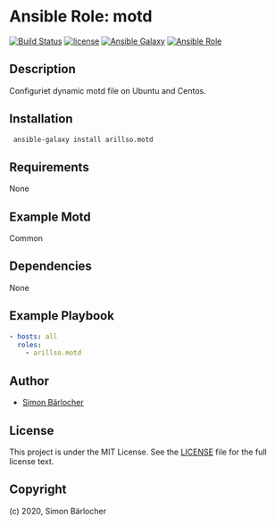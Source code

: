 # Ansible Role: motd

[![Build Status](https://img.shields.io/travis/arillso/ansible.motd.svg?branch=master&style=popout-square)](https://travis-ci.org/arillso/ansible.motd) [![license](https://img.shields.io/github/license/mashape/apistatus.svg?style=popout-square)](https://sbaerlo.ch/licence) [![Ansible Galaxy](https://img.shields.io/badge/ansible--galaxy-motd-blue.svg?style=popout-square)](https://galaxy.ansible.com/arillso/motd) [![Ansible Role](https://img.shields.io/ansible/role/d/21815.svg?style=popout-square)](https://galaxy.ansible.com/arillso/motd)

## Description

Configuriet dynamic motd file on Ubuntu and Centos.

## Installation

```bash
 ansible-galaxy install arillso.motd
```

## Requirements

None

## Example Motd

Common

## Dependencies

None

## Example Playbook

```yml
- hosts: all
  roles:
    - arillso.motd
```

## Author

- [Simon Bärlocher](https://sbaerlocher.ch)

## License

This project is under the MIT License. See the [LICENSE](https://sbaerlo.ch/licence) file for the full license text.

## Copyright

(c) 2020, Simon Bärlocher
